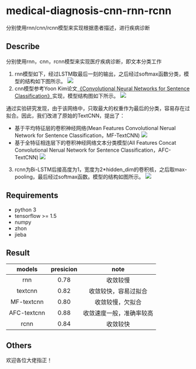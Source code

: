 # medical-diagnosis-cnn-rnn-rcnn
分别使用rnn/cnn/rcnn模型来实现根据患者描述，进行疾病诊断

## Describe
分别使用rnn，cnn，rcnn模型来实现医疗疾病诊断，即文本分类工作
1. rnn模型如下，经过LSTM取最后一刻的输出，之后经过softmax函数分类，模型的结构如下图所示。
![](https://github.com/baiyyang/medical-diagnosis-cnn-rnn-rcnn/blob/master/images/rnn.png)
2. cnn模型参考Yoon Kim论文[《Convolutional Neural Networks for Sentence Classification》](https://arxiv.org/abs/1408.5882)实现，模型结构图如下所示。
![](https://github.com/baiyyang/medical-diagnosis-cnn-rnn-rcnn/blob/master/images/textcnn.png)

通过实验研究发现，由于该网络中，只取最大的权重作为最后的分类，容易存在过拟合。因此，我们改进了原始的TextCNN，提出了：
  - 基于平均特征层的卷积神经网络(Mean Features Convolutional Nerual Network for Sentence Classification，MF-TextCNN)
  ![](https://github.com/baiyyang/medical-diagnosis-cnn-rnn-rcnn/blob/master/images/mp-textcnn.jpg)
  - 基于全特征相连层下的卷积神经网络文本分类模型(All Features Concat Convolutional Nerual Network for Sentence Classification，AFC-TextCNN)
  ![](https://github.com/baiyyang/medical-diagnosis-cnn-rnn-rcnn/blob/master/images/afc-textcnn.jpg)
3. rcnn为Bi-LSTM后接高度为1，宽度为2*hidden_dim的卷积核，之后取max-pooling，最后经过softmax函数。模型的结构如图所示。
![](https://github.com/baiyyang/medical-diagnosis-cnn-rnn-rcnn/blob/master/images/rcnn.png)
## Requirements
- python 3
- tensorflow >= 1.5
- numpy
- zhon
- jieba

## Result
|models|presicion|note|
|:----:|:--------:|:----:|
|rnn|0.78|收敛较慢|
|textcnn|0.82|收敛较快，容易过拟合|
|MF-textcnn|0.80|收敛较慢，欠拟合|
|AFC-textcnn|0.88|收敛速度一般，准确率较高|
|rcnn|0.84|收敛较快|

## Others
欢迎各位大佬指正！

